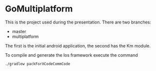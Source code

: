 # GoMultiplatform
This is the project used during the presentation.
There are two branches:
- master
- multiplatform

The first is the initial android application, the second has the Km module.

To compile and generate the Ios framework execute the command

` ./gradlew packForXCodeCommCode ` 
